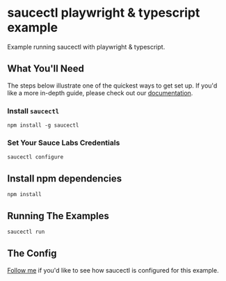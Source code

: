# saucectl playwright & typescript example

Example running saucectl with playwright & typescript.

## What You'll Need

The steps below illustrate one of the quickest ways to get set up. If you'd like a more in-depth guide, please check out
our [documentation](https://docs.saucelabs.com/testrunner-toolkit/installation).

### Install `saucectl`

```shell
npm install -g saucectl
```

### Set Your Sauce Labs Credentials

```shell
saucectl configure
```

## Install npm dependencies

```shell
npm install
```

## Running The Examples

```bash
saucectl run
```

## The Config

[Follow me](.sauce/config.yml) if you'd like to see how saucectl is configured for this example.
